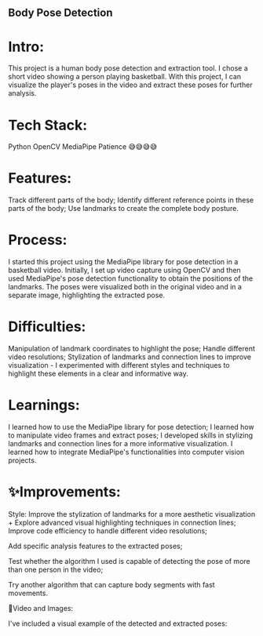## Body Pose Detection

# Intro:
This project is a human body pose detection and extraction tool. I chose a short video showing a person playing basketball.
With this project, I can visualize the player's poses in the video and extract these poses for further analysis.

# Tech Stack:

Python
OpenCV
MediaPipe
Patience 😅😅😅😅

# Features:
Track different parts of the body;
Identify different reference points in these parts of the body;
Use landmarks to create the complete body posture.


# Process:
I started this project using the MediaPipe library for pose detection in a basketball video.
Initially, I set up video capture using OpenCV and then used MediaPipe's pose detection functionality to obtain the positions of the landmarks.
The poses were visualized both in the original video and in a separate image, highlighting the extracted pose.

# Difficulties:

Manipulation of landmark coordinates to highlight the pose;
Handle different video resolutions;
Stylization of landmarks and connection lines to improve visualization - I experimented with different styles and techniques to highlight these elements in a clear and informative way.

# Learnings:
I learned how to use the MediaPipe library for pose detection;
I learned how to manipulate video frames and extract poses;
I developed skills in stylizing landmarks and connection lines for a more informative visualization.
I learned how to integrate MediaPipe's functionalities into computer vision projects.

# ✨Improvements:

Style: Improve the stylization of landmarks for a more aesthetic visualization + Explore advanced visual highlighting techniques in connection lines;
Improve code efficiency to handle different video resolutions;

Add specific analysis features to the extracted poses;

Test whether the algorithm I used is capable of detecting the pose of more than one person in the video;

Try another algorithm that can capture body segments with fast movements.


📸Video and Images:

I've included a visual example of the detected and extracted poses:
